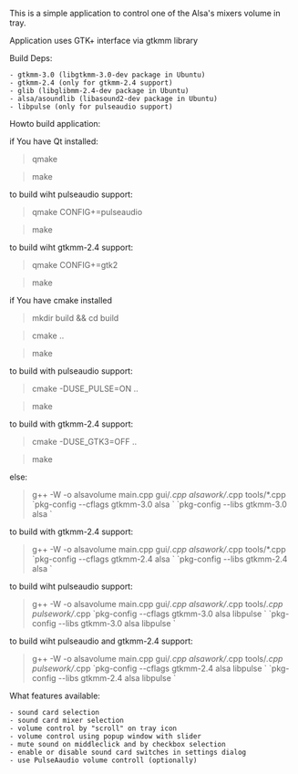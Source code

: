 This is a simple application to control one of the Alsa's mixers volume in tray.

Application uses GTK+ interface via gtkmm library

Build Deps:

	- gtkmm-3.0 (libgtkmm-3.0-dev package in Ubuntu)
	- gtkmm-2.4 (only for gtkmm-2.4 support) 
	- glib (libglibmm-2.4-dev package in Ubuntu)
	- alsa/asoundlib (libasound2-dev package in Ubuntu)
	- libpulse (only for pulseaudio support)

Howto build application:

if You have Qt installed:

>qmake

>make

to build wiht pulseaudio support:

>qmake CONFIG+=pulseaudio

>make

to build wiht gtkmm-2.4 support:

>qmake CONFIG+=gtk2

>make

if You have cmake installed

>mkdir build && cd build

>cmake ..

>make

to build with pulseaudio support:

>cmake -DUSE_PULSE=ON ..

>make

to build with gtkmm-2.4 support:

>cmake -DUSE_GTK3=OFF ..

>make

else:

>g++ -W -o alsavolume main.cpp  gui/*.cpp alsawork/*.cpp tools/*.cpp \`pkg-config --cflags gtkmm-3.0 alsa \` \`pkg-config --libs gtkmm-3.0 alsa \`

to build with gtkmm-2.4 support:

>g++ -W -o alsavolume main.cpp  gui/*.cpp alsawork/*.cpp tools/*.cpp \`pkg-config --cflags gtkmm-2.4 alsa \` \`pkg-config --libs gtkmm-2.4 alsa \`

to build wiht pulseaudio support:

>g++ -W -o alsavolume main.cpp  gui/*.cpp alsawork/*.cpp tools/*.cpp pulsework/*.cpp \`pkg-config --cflags gtkmm-3.0 alsa libpulse \` \`pkg-config --libs gtkmm-3.0 alsa libpulse \` 

to build wiht pulseaudio and gtkmm-2.4 support:

>g++ -W -o alsavolume main.cpp  gui/*.cpp alsawork/*.cpp tools/*.cpp pulsework/*.cpp \`pkg-config --cflags gtkmm-2.4 alsa libpulse \` \`pkg-config --libs gtkmm-2.4 alsa libpulse \` 

What features available:

	- sound card selection
	- sound card mixer selection
	- volume control by "scroll" on tray icon
	- volume control using popup window with slider
	- mute sound on middleclick and by checkbox selection
	- enable or disable sound card switches in settings dialog
	- use PulseAaudio volume controll (optionally)
